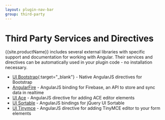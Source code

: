 ```yaml
---
layout: plugin-nav-bar
group: third-party
---
```


# Third Party Services and Directives

{{site.productName}} includes several external libraries with specific support and documentation for working with Angular. Their services and directives can be automatically used in your plugin code - no installation necessary. 

* [UI Bootstrap](http://angular-ui.github.io/bootstrap/){:target="_blank"} - Native AngularJS directives for Bootstrap
* [AngularFire]({{site.baseurl}}/plugins/third-party/developing-plugins-with-firebase.html) - AngularJS binding for Firebase, an API to store and sync data in realtime
* [UI Ace]({{site.baseurl}}/plugins/third-party/ace-editor.html) - AngularJS directive for adding ACE editor elements
* [UI Sortable]({{site.baseurl}}/plugins/third-party/sortable.html) - AngularJS bindings for jQuery UI Sortable
* [UI Tinymce]({{site.baseurl}}/plugins/third-party/tinymce.html) - AngularJS directive for adding TinyMCE editor to your form elements


